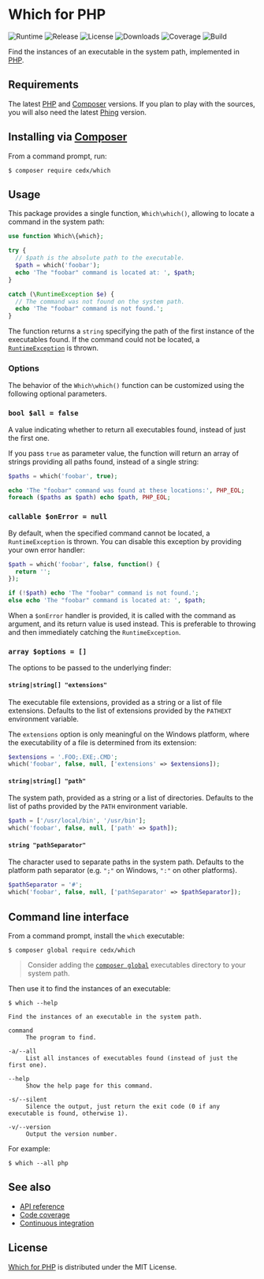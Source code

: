 # Which for PHP
![Runtime](https://img.shields.io/badge/php-%3E%3D7.1-brightgreen.svg) ![Release](https://img.shields.io/packagist/v/cedx/which.svg) ![License](https://img.shields.io/packagist/l/cedx/which.svg) ![Downloads](https://img.shields.io/packagist/dt/cedx/which.svg) ![Coverage](https://coveralls.io/repos/github/cedx/which.php/badge.svg) ![Build](https://travis-ci.org/cedx/which.php.svg)

Find the instances of an executable in the system path, implemented in [PHP](https://secure.php.net).

## Requirements
The latest [PHP](https://secure.php.net) and [Composer](https://getcomposer.org) versions.
If you plan to play with the sources, you will also need the latest [Phing](https://www.phing.info) version.

## Installing via [Composer](https://getcomposer.org)
From a command prompt, run:

```shell
$ composer require cedx/which
```

## Usage
This package provides a single function, `Which\which()`, allowing to locate a command in the system path:

```php
use function Which\{which};

try {
  // $path is the absolute path to the executable.
  $path = which('foobar');
  echo 'The "foobar" command is located at: ', $path;
}

catch (\RuntimeException $e) {
  // The command was not found on the system path.
  echo 'The "foobar" command is not found.';
}
```

The function returns a `string` specifying the path of the first instance of the executables found. If the command could not be located, a [`RuntimeException`](https://secure.php.net/manual/en/class.runtimeexception.php) is thrown.

### Options
The behavior of the `Which\which()` function can be customized using the following optional parameters.

### `bool $all = false`
A value indicating whether to return all executables found, instead of just the first one.

If you pass `true` as parameter value, the function will return an array of strings providing all paths found, instead of a single string:

```php
$paths = which('foobar', true);

echo 'The "foobar" command was found at these locations:', PHP_EOL;
foreach ($paths as $path) echo $path, PHP_EOL;
```

### `callable $onError = null`
By default, when the specified command cannot be located, a `RuntimeException` is thrown. You can disable this exception by providing your own error handler:

```php
$path = which('foobar', false, function() {
  return '';
});

if (!$path) echo 'The "foobar" command is not found.';
else echo 'The "foobar" command is located at: ', $path;
```

When a `$onError` handler is provided, it is called with the command as argument, and its return value is used instead. This is preferable to throwing and then immediately catching the `RuntimeException`.

### `array $options = []`
The options to be passed to the underlying finder:

#### `string|string[] "extensions"`
The executable file extensions, provided as a string or a list of file extensions. Defaults to the list of extensions provided by the `PATHEXT` environment variable.

The `extensions` option is only meaningful on the Windows platform, where the executability of a file is determined from its extension:

```php
$extensions = '.FOO;.EXE;.CMD';
which('foobar', false, null, ['extensions' => $extensions]);
```

#### `string|string[] "path"`
The system path, provided as a string or a list of directories. Defaults to the list of paths provided by the `PATH` environment variable.

```php
$path = ['/usr/local/bin', '/usr/bin'];
which('foobar', false, null, ['path' => $path]);
```

#### `string "pathSeparator"`
The character used to separate paths in the system path. Defaults to the platform path separator (e.g. `";"` on Windows, `":"` on other platforms).

```php
$pathSeparator = '#';
which('foobar', false, null, ['pathSeparator' => $pathSeparator]);
```

## Command line interface
From a command prompt, install the `which` executable:

```shell
$ composer global require cedx/which
```

> Consider adding the [`composer global`](https://getcomposer.org/doc/03-cli.md#global) executables directory to your system path.

Then use it to find the instances of an executable:

```shell
$ which --help

Find the instances of an executable in the system path.

command
     The program to find.

-a/--all
     List all instances of executables found (instead of just the first one).

--help
     Show the help page for this command.

-s/--silent
     Silence the output, just return the exit code (0 if any executable is found, otherwise 1).

-v/--version
     Output the version number.
```

For example:

```shell
$ which --all php
```

## See also
- [API reference](https://cedx.github.io/which.php)
- [Code coverage](https://coveralls.io/github/cedx/which.php)
- [Continuous integration](https://travis-ci.org/cedx/which.php)

## License
[Which for PHP](https://github.com/cedx/which.php) is distributed under the MIT License.
